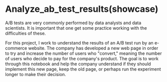 # Analyze_ab_test_results(showcase)
 
A/B tests are very commonly performed by data analysts and data scientists. It is important that one get some practice working with the difficulties of these.

For this project, I work to understand the results of an A/B test run by an e-commerce website. The company has developed a new web page in order to try and increase the number of users who "convert," meaning the number of users who decide to pay for the company's product. The goal is to work through this notebook and help the company understand if they should implement this new page, keep the old page, or perhaps run the experiment longer to make their decision.
